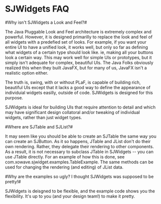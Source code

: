 SJWidgets FAQ
============

#Why isn't SJWidgets a Look and Feel?#

The Java Pluggable Look and Feel architecture is extremely complex and powerful.
However, it is designed primarilly to replace the look and feel
of all widgets with a predefied set of looks. For example, if you want your entire UI to
have a unified look, it works well, but only so far as defining what widgets of a certain
type should look like. ie, making all your buttons look a certain way. This may work well
for simple UIs or prototypes, but it simply isn't adequate for complex, beautiful UIs. The
Java Folks obviously realized this when they built JavaFX, but for many of us, JavaFX isn't
a realistic option either.

The truth is, swing, with or without PLaF, is capable of building rich, beautiful UIs
except that it lacks a good way to define the appearance of individuial widgets easilly, outside of
code. SJWidgets is designed for this purpose.

SJWidgets is ideal for building UIs that require attention to detail and which may
have significant design collatoral and/or tweaking of individual widgets, rather than just
widget types.


#Where are SJTable and SJList?#

It may seem like you should be able to create an SJTable the same way you can create an
SJButton. As it so happens, JTable and JList don't do their own rendering. Rather, they delegate
their rendering to other components. As a result, it is not necessary to subclass JTable
in SJWidgets -- you can use JTable directly. For an example of how this is done, see
com.xowave.sjwidget.examples.TableExample. The same methods can be used for changing the
rendering (and editing) of JList data.


#Why are the examples so ugly? I thought SJWidgets was supposed to be pretty!#

SJWidgets is deisgned to be flexible, and the example code shows you the flexibility. It's up
to you (and your design team!) to make it pretty.
